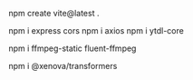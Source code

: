 npm create vite@latest .

npm i express cors
npm i axios
npm i ytdl-core

npm i ffmpeg-static fluent-ffmpeg

npm i @xenova/transformers
